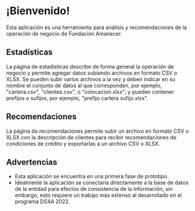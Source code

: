 # ¡Bienvenido!

Esta aplicación es una herramienta para análisis y recomendaciones de la operación de negocio de Fundación Amanecer.

## Estadísticas

La página de estadísticas describe de forma general la operación de negocio y permite agregar datos subiendo archivos en formato CSV o XLSX. Se pueden subir varios archivos a la vez y deben indicar en su nombre el conjunto de datos al que corresponden, por ejemplo, "cartera.csv", "clientes.csv", o "colocacion.xlsx"; y pueden contener prefijos o sufijos, por ejemplo, "prefijo cartera sufijo.xlsx".

## Recomendaciones

La página de recomendaciones permite subir un archivo en formato CSV o XLSX con la descripción de clientes para recibir recomendaciones de condiciones de crédito y exportarlas a un archivo CSV o XLSX.

## Advertencias

- Esta aplicación se encuentra en una primera fase de prototipo.
- Idealmente la aplicación se conectaría directamente a la base de datos de la entidad para efectos de consistencia de la información, sin embargo, esto requiere un trabajo más extenso al desarrollado en el programa DS4A 2022.
